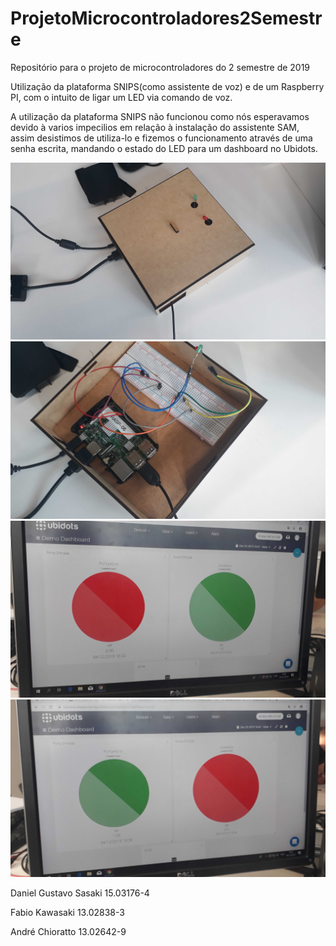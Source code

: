 # ProjetoMicrocontroladores2Semestre
Repositório para o projeto de microcontroladores do 2 semestre de 2019

Utilização da plataforma SNIPS(como assistente de voz) e de um Raspberry PI, com o intuito de ligar um LED via comando de voz.

A utilização da plataforma SNIPS não funcionou como nós esperavamos devido à varios impecilios em relação à instalação do assistente SAM, assim desistimos de utiliza-lo e fizemos o funcionamento através de uma senha escrita, mandando o estado do LED para um dashboard no Ubidots.

![](Caixa1.jpg)
![](Caixa2.jpg)
![](Ubidot1.jpg)
![](Ubidots2.jpg)

Daniel Gustavo Sasaki   15.03176-4


Fabio Kawasaki 13.02838-3


André Chioratto 13.02642-9
